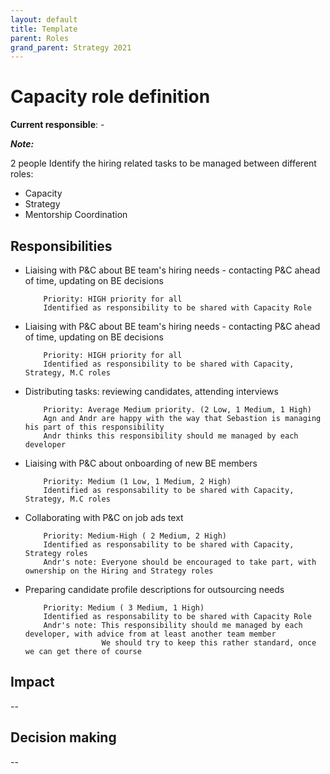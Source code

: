 ```yaml
---
layout: default
title: Template
parent: Roles
grand_parent: Strategy 2021
---
```


# Capacity role definition

**Current responsible**: -



***Note:***

2 people Identify the hiring related tasks to be managed between different roles:
- Capacity
- Strategy
- Mentorship Coordination

## Responsibilities

- Liaising with P&C about BE team's hiring needs - contacting P&C ahead of time, updating on BE decisions
          
          Priority: HIGH priority for all   
          Identified as responsibility to be shared with Capacity Role 


- Liaising with P&C about BE team's hiring needs - contacting P&C ahead of time, updating on BE decisions 
  
          Priority: HIGH priority for all   
          Identified as responsibility to be shared with Capacity, Strategy, M.C roles


- Distributing tasks: reviewing candidates, attending interviews
        
          Priority: Average Medium priority. (2 Low, 1 Medium, 1 High)
          Agn and Andr are happy with the way that Sebastion is managing his part of this responsibility
          Andr thinks this responsibility should me managed by each developer


- Liaising with P&C about onboarding of new BE members
       
          Priority: Medium (1 Low, 1 Medium, 2 High)
          Identified as responsability to be shared with Capacity, Strategy, M.C roles


- Collaborating with P&C on job ads text

          Priority: Medium-High ( 2 Medium, 2 High) 
          Identified as responsability to be shared with Capacity, Strategy roles
          Andr's note: Everyone should be encouraged to take part, with ownership on the Hiring and Strategy roles


- Preparing candidate profile descriptions for outsourcing needs
  
          Priority: Medium ( 3 Medium, 1 High) 
          Identified as responsability to be shared with Capacity Role
          Andr's note: This responsibility should me managed by each developer, with advice from at least another team member
                       We should try to keep this rather standard, once we can get there of course


## Impact

--

## Decision making

--